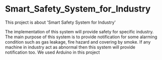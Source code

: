 # Smart_Safety_System_for_Industry
This project is about 'Smart Safety System for Industry'

The implementation of this system will provide safety for 
specific industry. The main purpose of this system is to provide 
notification for some alarming condition such as gas leakage, fire hazard 
and covering by smoke. If any machine in industry act as abnormal then 
this system will provide notification too. We used Arduino in this project
